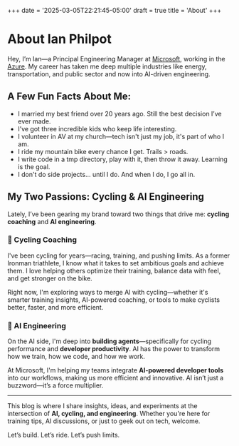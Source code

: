 +++
date = '2025-03-05T22:21:45-05:00'
draft = true
title = 'About'
+++

# About Ian Philpot

Hey, I’m Ian—a Principal Engineering Manager at [Microsoft](https://www.microsoft.com), working in the [Azure](https://portal.azure.com). My career has taken me deep multiple industries like energy, transportation, and public sector and now into AI-driven engineering. 

## A Few Fun Facts About Me:
- I married my best friend over 20 years ago. Still the best decision I’ve ever made.
- I’ve got three incredible kids who keep life interesting.
- I volunteer in AV at my church—tech isn't just my job, it's part of who I am.
- I ride my mountain bike every chance I get. Trails > roads. 
- I write code in a tmp directory, play with it, then throw it away. Learning is the goal.
- I don't do side projects... until I do. And when I do, I go all in.

## My Two Passions: Cycling & AI Engineering

Lately, I’ve been gearing my brand toward two things that drive me: **cycling coaching** and **AI engineering**. 

### 🚴 Cycling Coaching
I've been cycling for years—racing, training, and pushing limits. As a former Ironman triathlete, I know what it takes to set ambitious goals and achieve them. I love helping others optimize their training, balance data with feel, and get stronger on the bike.

Right now, I'm exploring ways to merge AI with cycling—whether it's smarter training insights, AI-powered coaching, or tools to make cyclists better, faster, and more efficient.

### 🤖 AI Engineering
On the AI side, I'm deep into **building agents**—specifically for cycling performance and **developer productivity**. AI has the power to transform how we train, how we code, and how we work. 

At Microsoft, I'm helping my teams integrate **AI-powered developer tools** into our workflows, making us more efficient and innovative. AI isn’t just a buzzword—it’s a force multiplier.

---

This blog is where I share insights, ideas, and experiments at the intersection of **AI, cycling, and engineering**. Whether you're here for training tips, AI discussions, or just to geek out on tech, welcome. 

Let’s build. Let’s ride. Let’s push limits.
